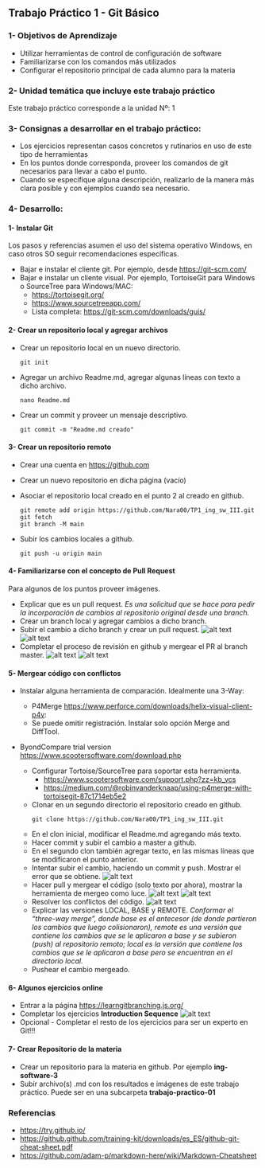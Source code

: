 ## Trabajo Práctico 1 - Git Básico

### 1- Objetivos de Aprendizaje
 - Utilizar herramientas de control de configuración de software
 - Familiarizarse con los comandos más utilizados
 - Configurar el repositorio principal de cada alumno para la materia

### 2- Unidad temática que incluye este trabajo práctico
Este trabajo práctico corresponde a la unidad Nº: 1

### 3- Consignas a desarrollar en el trabajo práctico:
  - Los ejercicios representan casos concretos y rutinarios en uso de este tipo de herramientas
  - En los puntos donde corresponda, proveer los comandos de git necesarios para llevar a cabo el punto.
  - Cuando se especifique alguna descripción, realizarlo de la manera más clara posible y con ejemplos cuando sea necesario.

### 4- Desarrollo:

#### 1- Instalar Git
Los pasos y referencias asumen el uso del sistema operativo Windows, en caso otros SO seguir recomendaciones específicas.

  - Bajar e instalar el cliente git. Por ejemplo, desde https://git-scm.com/
  - Bajar e instalar un cliente visual. Por ejemplo, TortoiseGit para Windows o SourceTree para Windows/MAC:
    - https://tortoisegit.org/
    - https://www.sourcetreeapp.com/
    - Lista completa: https://git-scm.com/downloads/guis/

#### 2- Crear un repositorio local y agregar archivos
  - Crear un repositorio local en un nuevo directorio.
	```
	git init
	```
  - Agregar un archivo Readme.md, agregar algunas líneas con texto a dicho archivo.
	```
	nano Readme.md
	```
  - Crear un commit y proveer un mensaje descriptivo.
	```
	git commit -m "Readme.md creado"
	```

#### 3- Crear un repositorio remoto
  - Crear una cuenta en https://github.com
  - Crear un nuevo repositorio en dicha página (vacío)
  - Asociar el repositorio local creado en el punto 2 al creado en github.
	```
	git remote add origin https://github.com/Nara00/TP1_ing_sw_III.git
	git fetch
	git branch -M main
	```

  - Subir los cambios locales a github.
	```
	git push -u origin main
	```

#### 4- Familiarizarse con el concepto de Pull Request
Para algunos de los puntos proveer imágenes.

  - Explicar que es un pull request.
	*Es una solicitud que se hace para pedir la incorporación de cambios al repositorio original desde una branch.*
  - Crear un branch local y agregar cambios a dicho branch. 
  - Subir el cambio a dicho branch y crear un pull request.
![alt text](images/cap_04.4.1.png)
![alt text](images/cap_04.4.2.png)
  - Completar el proceso de revisión en github y mergear el PR al branch master.
![alt text](images/cap_04.5.1.png)
![alt text](images/cap_04.5.2.png)

#### 5- Mergear código con conflictos
  - Instalar alguna herramienta de comparación. Idealmente una 3-Way:
    - P4Merge https://www.perforce.com/downloads/helix-visual-client-p4v:
    - Se puede omitir registración. Instalar solo opción Merge and DiffTool.

- ByondCompare trial version https://www.scootersoftware.com/download.php
  - Configurar Tortoise/SourceTree para soportar esta herramienta.
    - https://www.scootersoftware.com/support.php?zz=kb_vcs
    - https://medium.com/@robinvanderknaap/using-p4merge-with-tortoisegit-87c1714eb5e2
  - Clonar en un segundo directorio el repositorio creado en github.
	```
	git clone https://github.com/Nara00/TP1_ing_sw_III.git
	```
  - En el clon inicial, modificar el Readme.md agregando más texto.
  - Hacer commit y subir el cambio a master a github.
  - En el segundo clon también agregar texto, en las mismas líneas que se modificaron el punto anterior.
  - Intentar subir el cambio, haciendo un commit y push. Mostrar el error que se obtiene.
![alt text](images/cap_05.7.png)
  - Hacer pull y mergear el código (solo texto por ahora), mostrar la herramienta de mergeo como luce.
![alt text](images/cap_05.8.png)
![alt text](images/cap_05.8.2.png)
  - Resolver los conflictos del código.
![alt text](images/cap_05.9.png)
  - Explicar las versiones LOCAL, BASE y REMOTE.
	*Conformar el “three-way merge”, donde base es el antecesor (de donde partieron los cambios que luego colisionaron), remote es una versión que contiene los cambios que se le aplicaron a base y se subieron (push) al repositorio remoto; local es la versión que contiene los cambios que se le aplicaron a base pero se encuentran en el directorio local.*
  - Pushear el cambio mergeado.

#### 6- Algunos ejercicios online
  - Entrar a la página https://learngitbranching.js.org/
  - Completar los ejercicios **Introduction Sequence**
![alt text](images/cap_06.2.png)
  - Opcional - Completar el resto de los ejercicios para ser un experto en Git!!!

#### 7- Crear Repositorio de la materia
  - Crear un repositorio para la materia en github. Por ejemplo **ing-software-3**
  - Subir archivo(s) .md con los resultados e imágenes de este trabajo práctico. Puede ser en una subcarpeta **trabajo-practico-01**


### Referencias

- https://try.github.io/
- https://github.github.com/training-kit/downloads/es_ES/github-git-cheat-sheet.pdf
- https://github.com/adam-p/markdown-here/wiki/Markdown-Cheatsheet

